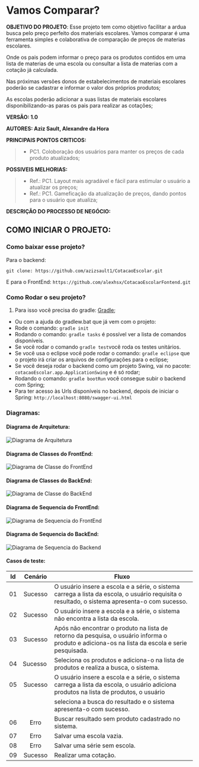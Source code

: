 # Vamos Comparar?
**OBJETIVO DO PROJETO**: Esse projeto tem como objetivo facilitar a ardua busca pelo preço perfeito dos materiais escolares.
Vamos comparar é uma ferramenta simples e colaborativa de comparação de preços de materias escolares. ​

Onde os pais podem informar o preço para os produtos contidos em uma lista de materias de uma escola ou consultar a lista de materias com a cotação já calculada.​

Nas próximas versões donos de estabelecimentos de materiais escolares poderão se cadastrar e informar o valor dos próprios produtos;​

As escolas poderão adicionar a suas listas de materiais escolares disponibilizando-as paras os pais para realizar as cotações;

**VERSÃO: 1.0**

**AUTORES: Aziz Sault, Alexandre da Hora**


**PRINCIPAIS PONTOS CRITICOS:**
>* PC1. Coloboração dos usuários para manter os preços de cada produto atualizados;

**POSSIVEIS MELHORIAS:**
>* Ref.:  PC1. Layout mais agradável e fácil para estimular o usuário a atualizar os preços;
>*  Ref.: PC1. Gameficação da atualização de preços, dando pontos para o usuário que atualiza;

**DESCRIÇÃO DO PROCESSO DE NEGÓCIO:**

## COMO INICIAR O PROJETO:
### Como baixar esse projeto?

Para o backend:
```
git clone: https://github.com/azizsault1/CotacaoEscolar.git
```
E para o FrontEnd:
```https://github.com/alexhsx/CotacaoEscolarFontend.git```

### Como Rodar o seu projeto?
1. Para isso você precisa do gradle: [Gradle](https://gradle.org/install/);
* Ou com a ajuda do gradlew.bat que já vem com o projeto:
* Rode o comando: ```gradle init```
* Rodando o comando: ```gradle tasks``` é possível ver a lista de comandos disponíveis.
* Se você rodar o comando ```gradle test```você roda os testes unitários.
* Se você usa o eclipse você pode rodar o comando: ```gradle eclipse``` que o projeto irá criar os arquivos de configurações para o eclipse;
* Se você deseja rodar o backend como um projeto Swing, vai no pacote:  ```cotacaoEscolar.app.ApplicationSwing``` e é só rodar;
* Rodando o comando: ```gradle bootRun``` você consegue subir o backend com Spring;
* Para ter acesso às Urls disponíveis no backend, depois de iniciar o Spring: ```http://localhost:8080/swagger-ui.html ```

### Diagramas:

#### Diagrama de Arquitetura:
![Diagrama de Arquitetura](https://github.com/azizsault1/CotacaoEscolar/blob/master/doc/diagramas/Arquitetura.png)

#### Diagrama de Classes do FrontEnd:
![Diagrama de Classe do FrontEnd](https://github.com/azizsault1/CotacaoEscolar/blob/master/doc/diagramas/diagrama_classe_cotacao_frontend.png)
 
#### Diagrama de Classes do BackEnd:
![Diagrama de Classe do BackEnd](https://github.com/azizsault1/CotacaoEscolar/blob/master/doc/diagramas/DiagramaClasse.png)

#### Diagrama de Sequencia do FrontEnd:
![Diagrama de Sequencia do FrontEnd](https://github.com/azizsault1/CotacaoEscolar/blob/master/doc/diagramas/diagrama_sequencia_frontend_cotacao.png)

#### Diagrama de Sequencia do BackEnd:
![Diagrama de Sequencia do Backend](https://github.com/azizsault1/CotacaoEscolar/blob/master/doc/diagramas/cotacao.png)

#### Casos de teste:

| Id |   Cenário    |                                                                 Fluxo                                                                         |
|----|:------------:|-----------------------------------------------------------------------------------------------------------------------------------------------|
| 01 |   Sucesso    | O usuário insere a escola e a série, o sistema carrega a lista da escola, o usuário requisita o resultado, o sistema apresenta-o com sucesso. |
| 02 |   Sucesso    | O usuário insere a escola e a série, o sistema não encontra a lista da escola.                                                                |
| 03 |   Sucesso    | Após não encontrar o produto na lista de retorno da pesquisa, o usuário informa o produto e adiciona-os na lista da escola e serie pesquisada.|   
| 04 |   Sucesso    | Seleciona os produtos e adiciona-o na lista de produtos e realiza a busca, o sistema.                                                         |
| 05 |   Sucesso    | O usuário insere a escola e a série, o sistema carrega a lista da escola, o usuário adiciona produtos na lista de produtos, o usuário <br>    | 
|    |              | seleciona a busca do resultado e o sistema apresenta-o com sucesso.                                                                           |
| 06 |    Erro      | Buscar resultado sem produto cadastrado no sistema.                                                                                           |
| 07 |    Erro      | Salvar uma escola vazia.                                                                                                                      |
| 08 |    Erro      | Salvar uma série sem escola.                                                                                                                  |
| 09 |    Sucesso   | Realizar uma cotação.                                                                                                                         |
